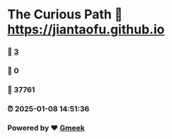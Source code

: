 # The Curious Path :link: https://jiantaofu.github.io 
### :page_facing_up: [3](https://jiantaofu.github.io/tag.html) 
### :speech_balloon: 0 
### :hibiscus: 37761 
### :alarm_clock: 2025-01-08 14:51:36 
### Powered by :heart: [Gmeek](https://github.com/Meekdai/Gmeek)
